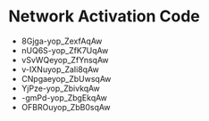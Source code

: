 # Network Activation Code
* 8Gjga-yop_ZexfAqAw
* nUQ6S-yop_ZfK7UqAw
* vSvWQeyop_ZfYnsqAw
* v-IXNuyop_ZaIi8qAw
* CNpgaeyop_ZbUwsqAw
* YjPze-yop_ZbivkqAw
* -gmPd-yop_ZbgEkqAw
* OFBROuyop_ZbB0sqAw